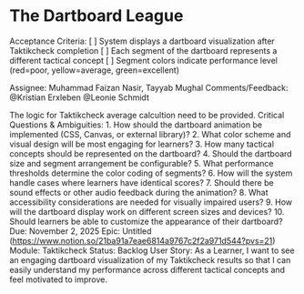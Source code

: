 # The Dartboard League

Acceptance Criteria: [ ] System displays a dartboard visualization after Taktikcheck completion
[ ] Each segment of the dartboard represents a different tactical concept
[ ] Segment colors indicate performance level (red=poor, yellow=average, green=excellent)

Assignee: Muhammad Faizan Nasir, Tayyab Mughal
Comments/Feedback: @Kristian Erxleben  @Leonie Schmidt

The logic for Taktikcheck average calcultion need to be provided.
Critical Questions & Ambiguities: 1. How should the dartboard animation be implemented (CSS, Canvas, or external library)?
2. What color scheme and visual design will be most engaging for learners?
3. How many tactical concepts should be represented on the dartboard?
4. Should the dartboard size and segment arrangement be configurable?
5. What performance thresholds determine the color coding of segments?
6. How will the system handle cases where learners have identical scores?
7. Should there be sound effects or other audio feedback during the animation?
8. What accessibility considerations are needed for visually impaired users?
9. How will the dartboard display work on different screen sizes and devices?
10. Should learners be able to customize the appearance of their dartboard?
Due: November 2, 2025
Epic: Untitled (https://www.notion.so/21ba91a7eae6814a9767c2f2a971d544?pvs=21)
Module: Taktikcheck
Status: Backlog
User Story: As a Learner, I want to see an engaging dartboard visualization of my Taktikcheck results so that I can easily understand my performance across different tactical concepts and feel motivated to improve.